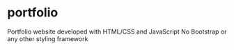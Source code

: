 # portfolio
Portfolio website developed with HTML/CSS and JavaScript
No Bootstrap or any other styling framework
